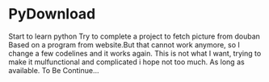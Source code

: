 # PyDownload
Start to learn python
Try to complete a project to fetch picture from douban
Based on a program from website.But that cannot work anymore, so I change a few codelines
and it works again.
This is not what I want, trying to make it mulfunctional and complicated i hope not too much.
As long as available.
To Be Continue...

